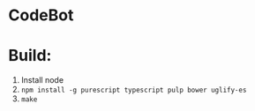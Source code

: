 # CodeBot

# Build:
1. Install node
2. `npm install -g purescript typescript pulp bower uglify-es`
3. `make`
